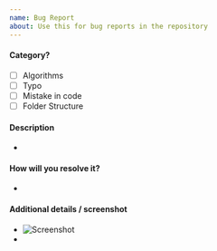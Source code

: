 ```yaml
---
name: Bug Report
about: Use this for bug reports in the repository
---
```


#### Category?

- [ ] Algorithms
- [ ] Typo
- [ ] Mistake in code
- [ ] Folder Structure

#### Description

-

#### How will you resolve it?

-

#### Additional details / screenshot

- ![Screenshot]()
-
